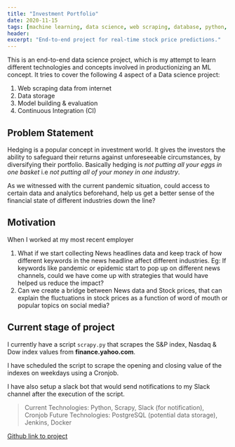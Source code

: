 ```yaml
---
title: "Investment Portfolio"
date: 2020-11-15
tags: [machine learning, data science, web scraping, database, python, time-series forecasting]
header:
excerpt: "End-to-end project for real-time stock price predictions."
---
```


This is an end-to-end data science project, which is my attempt to learn different technologies and concepts involved in productionizing an ML concept. It tries to cover the following 4 aspect of a Data science project:

1. Web scraping data from internet
2. Data storage
3. Model building & evaluation
4. Continuous Integration (CI)

## Problem Statement
Hedging is a popular concept in investment world. It gives the investors the ability to safeguard their returns against unforeseeable circumstances, by diversifying their portfolio. Basically hedging is *not putting all your eggs in one basket* i.e *not putting all of your money in one industry*.

As we witnessed with the current pandemic situation, could access to certain data and analytics beforehand, help us get a better sense of the financial state of different industries down the line?

## Motivation
When I worked at my most recent employer
1. What if we start collecting News headlines data and keep track of how different keywords in the news headline affect different industries. Eg: If keywords like pandemic or epidemic start to pop up on different news channels, could we have come up with strategies that would have helped us reduce the impact?
2. Can we create a bridge between News data and Stock prices, that can explain the fluctuations in stock prices as a function of word of mouth or popular topics on social media?  

## Current stage of project

I currently have a script ```scrapy.py``` that scrapes the S&P index, Nasdaq & Dow index values from **finance.yahoo.com**.

I have scheduled the script to scrape the opening and closing value of the indexes on weekdays using a Cronjob.

I have also setup a slack bot that would send notifications to my Slack channel after the execution of the script.

> Current Technologies: Python, Scrapy, Slack (for notification), Cronjob
> Future Technologies: PostgreSQL (potential data storage), Jenkins, Docker

<a href="https://github.com/NikhilSawal/investment_portfolio" target="_blank">Github link to project</a>
